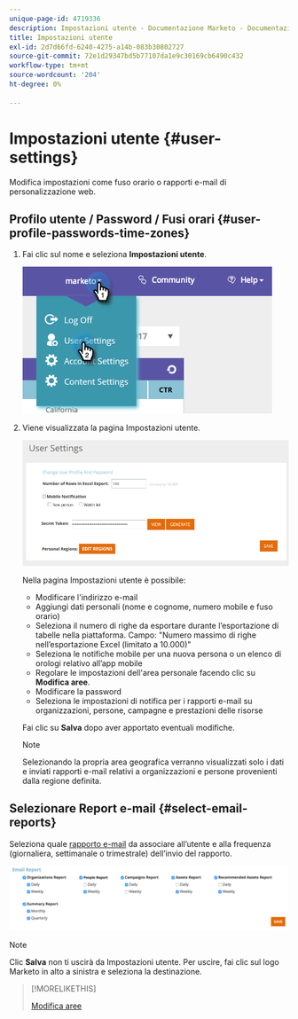 ```yaml
---
unique-page-id: 4719336
description: Impostazioni utente - Documentazione Marketo - Documentazione del prodotto
title: Impostazioni utente
exl-id: 2d7d66fd-6240-4275-a14b-083b30802727
source-git-commit: 72e1d29347bd5b77107da1e9c30169cb6490c432
workflow-type: tm+mt
source-wordcount: '204'
ht-degree: 0%

---
```


# Impostazioni utente {#user-settings}

Modifica impostazioni come fuso orario o rapporti e-mail di personalizzazione web.

## Profilo utente / Password / Fusi orari {#user-profile-passwords-time-zones}

1. Fai clic sul nome e seleziona **Impostazioni utente**.

   ![](assets/one.png)

1. Viene visualizzata la pagina Impostazioni utente.

   ![](assets/two.png)

   Nella pagina Impostazioni utente è possibile:

   * Modificare l&#39;indirizzo e-mail
   * Aggiungi dati personali (nome e cognome, numero mobile e fuso orario)
   * Seleziona il numero di righe da esportare durante l’esportazione di tabelle nella piattaforma. Campo: &quot;Numero massimo di righe nell’esportazione Excel (limitato a 10.000)&quot;
   * Seleziona le notifiche mobile per una nuova persona o un elenco di orologi relativo all’app mobile
   * Regolare le impostazioni dell&#39;area personale facendo clic su **Modifica aree**.
   * Modificare la password
   * Seleziona le impostazioni di notifica per i rapporti e-mail su organizzazioni, persone, campagne e prestazioni delle risorse

   Fai clic su **Salva** dopo aver apportato eventuali modifiche.

   >[!NOTE]
   >
   >Selezionando la propria area geografica verranno visualizzati solo i dati e inviati rapporti e-mail relativi a organizzazioni e persone provenienti dalla regione definita.

## Selezionare Report e-mail {#select-email-reports}

Seleziona quale [rapporto e-mail](/help/marketo/product-docs/web-personalization/reporting-for-web-personalization/email-reports.md) da associare all’utente e alla frequenza (giornaliera, settimanale o trimestrale) dell’invio del rapporto.

![](assets/three.png)

>[!NOTE]
>
>Clic **Salva** non ti uscirà da Impostazioni utente. Per uscire, fai clic sul logo Marketo in alto a sinistra e seleziona la destinazione.

>[!MORELIKETHIS]
>
>[Modifica aree](/help/marketo/product-docs/web-personalization/getting-started/edit-regions.md)

